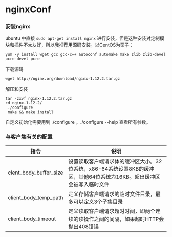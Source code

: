 # nginxConf
### 安装nginx
ubuntu 中直接
`
sudo apt-get install nginx
`
进行安装，但是这种安装对定制模块和插件不太友好，所以我推荐用源码安装。以CentOS为栗子：
```
yum -y install wget gcc gcc-c++ autoconf automake make zlib zlib-devel pcre-devel pcre
````
下载源码
```
wget http://nginx.org/download/nginx-1.12.2.tar.gz
```
解压和安装
```
tar -zxvf nginx-1.12.2.tar.gz
cd nginx-1.12.2/
 ./configure
 make && make install
```
自定义初始化需要用到 ./configure 。./configure --help 查看所有参数。

### 与客户端有关的配置
|    指令    | 说明 |
| ---------- | --- |
| clent_body_buffer_size |  设置读取客户端请求体的缓冲区大小。32位系统，x86-64系统设置8KB的缓冲区，其他64位系统为16KB。超出缓冲区会被写入临时文件 |
| client_body_temp_path       |  定义存储客户端请求的临时文件目录，最多可以定义3个子集目录 |
| client_body_timeout | 定义读取客户端请求超时时间，即两个连续的读操作之间的间隔，如果超时HTTP会抛出408错误 | 

